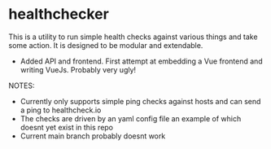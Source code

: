 # healthchecker

This is a utility to run simple health checks against various things and take some action. It is designed to be modular and extendable.

- Added API and frontend. First attempt at embedding a Vue frontend and writing VueJs. Probably very ugly!

NOTES:

- Currently only supports simple ping checks against hosts and can send a ping to healthcheck.io
- The checks are driven by an yaml config file an example of which doesnt yet exist in this repo
- Current main branch probably doesnt work
